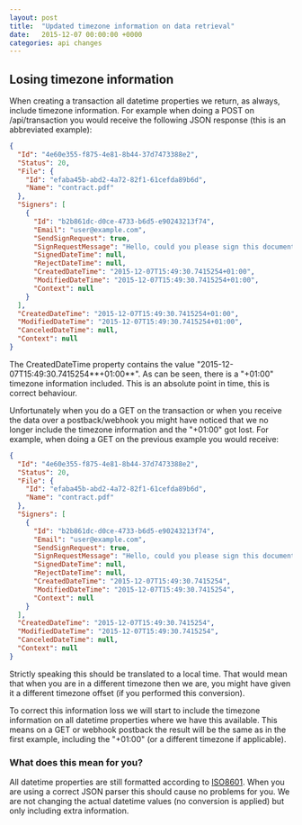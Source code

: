 ```yaml
---
layout: post
title:  "Updated timezone information on data retrieval"
date:   2015-12-07 00:00:00 +0000
categories: api changes
---
```


## Losing timezone information

When creating a transaction all datetime properties we return, as always, include timezone information. 
For example when doing a POST on /api/transaction you would receive the following JSON response (this is an abbreviated example):

``` json
{
  "Id": "4e60e355-f875-4e81-8b44-37d7473388e2",
  "Status": 20,
  "File": {
    "Id": "efaba45b-abd2-4a72-82f1-61cefda89b6d",
    "Name": "contract.pdf"
  },
  "Signers": [
    {
      "Id": "b2b861dc-d0ce-4733-b6d5-e90243213f74",
      "Email": "user@example.com",
      "SendSignRequest": true,
      "SignRequestMessage": "Hello, could you please sign this document? Best regards, John Doe",
      "SignedDateTime": null,
      "RejectDateTime": null,
      "CreatedDateTime": "2015-12-07T15:49:30.7415254+01:00",
      "ModifiedDateTime": "2015-12-07T15:49:30.7415254+01:00",
      "Context": null
    }
  ],
  "CreatedDateTime": "2015-12-07T15:49:30.7415254+01:00",
  "ModifiedDateTime": "2015-12-07T15:49:30.7415254+01:00",
  "CanceledDateTime": null,
  "Context": null
}
```

The CreatedDateTime property contains the value "2015-12-07T15:49:30.7415254**+01:00**".
As can be seen, there is a "+01:00" timezone information included.
This is an absolute point in time, this is correct behaviour.

Unfortunately when you do a GET on the transaction or when you receive the data over a postback/webhook you might have noticed that we no longer include the timezone information and the "+01:00" got lost.
For example, when doing a GET on the previous example you would receive:

``` json
{
  "Id": "4e60e355-f875-4e81-8b44-37d7473388e2",
  "Status": 20,
  "File": {
    "Id": "efaba45b-abd2-4a72-82f1-61cefda89b6d",
    "Name": "contract.pdf"
  },
  "Signers": [
    {
      "Id": "b2b861dc-d0ce-4733-b6d5-e90243213f74",
      "Email": "user@example.com",
      "SendSignRequest": true,
      "SignRequestMessage": "Hello, could you please sign this document? Best regards, John Doe",
      "SignedDateTime": null,
      "RejectDateTime": null,
      "CreatedDateTime": "2015-12-07T15:49:30.7415254",
      "ModifiedDateTime": "2015-12-07T15:49:30.7415254",
      "Context": null
    }
  ],
  "CreatedDateTime": "2015-12-07T15:49:30.7415254",
  "ModifiedDateTime": "2015-12-07T15:49:30.7415254",
  "CanceledDateTime": null,
  "Context": null
}
```

Strictly speaking this should be translated to a local time. That would mean that when you are in a different timezone then we are, you might have given it a different timezone offset (if you performed this conversion).

To correct this information loss we will start to include the timezone information on all datetime properties where we have this available.
This means on a GET or webhook postback the result will be the same as in the first example, including the "+01:00" (or a different timezone if applicable).

### What does this mean for you?

All datetime properties are still formatted according to [ISO8601](http://www.iso.org/iso/iso8601).
When you are using a correct JSON parser this should cause no problems for you.
We are not changing the actual datetime values (no conversion is applied) but only including extra information.